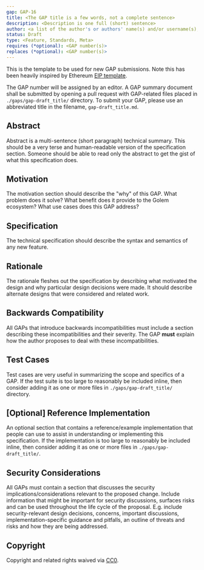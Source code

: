 ```yaml
---
gap: GAP-16
title: <The GAP title is a few words, not a complete sentence>
description: <Description is one full (short) sentence>
author: <a list of the author's or authors' name(s) and/or username(s), or name(s) and email(s), e.g. (use with the parentheses or triangular brackets): FirstName LastName (@GitHubUsername), FirstName LastName <foo@bar.com>, FirstName (@GitHubUsername) and GitHubUsername (@GitHubUsername)>
status: Draft
type: <Feature, Standards, Meta>
requires (*optional): <GAP number(s)>
replaces (*optional): <GAP number(s)>
---
```


This is the template to be used for new GAP submissions. Note this has been heavily inspired by Ethereum [EIP template](https://github.com/ethereum/EIPs/blob/master/eip-template.md).

The GAP number will be assigned by an editor. A GAP summary document shall be submitted by opening a pull request with GAP-related files placed in `./gaps/gap-draft_title/` directory. To submit your GAP, please use an abbreviated title in the filename, `gap-draft_title.md`.

## Abstract
Abstract is a multi-sentence (short paragraph) technical summary. This should be a very terse and human-readable version of the specification section. Someone should be able to read only the abstract to get the gist of what this specification does.

## Motivation
The motivation section should describe the "why" of this GAP. What problem does it solve? What benefit does it provide to the Golem ecosystem? What use cases does this GAP address?

## Specification
The technical specification should describe the syntax and semantics of any new feature. 

## Rationale
The rationale fleshes out the specification by describing what motivated the design and why particular design decisions were made. It should describe alternate designs that were considered and related work.

## Backwards Compatibility
All GAPs that introduce backwards incompatibilities must include a section describing these incompatibilities and their severity. The GAP **must** explain how the author proposes to deal with these incompatibilities.

## Test Cases
Test cases are very useful in summarizing the scope and specifics of a GAP.  If the test suite is too large to reasonably be included inline, then consider adding it as one or more files in `./gaps/gap-draft_title/` directory.

## [Optional] Reference Implementation
An optional section that contains a reference/example implementation that people can use to assist in understanding or implementing this specification.  If the implementation is too large to reasonably be included inline, then consider adding it as one or more files in `./gaps/gap-draft_title/`.

## Security Considerations
All GAPs must contain a section that discusses the security implications/considerations relevant to the proposed change. Include information that might be important for security discussions, surfaces risks and can be used throughout the life cycle of the proposal. E.g. include security-relevant design decisions, concerns, important discussions, implementation-specific guidance and pitfalls, an outline of threats and risks and how they are being addressed. 

## Copyright
Copyright and related rights waived via [CC0](https://creativecommons.org/publicdomain/zero/1.0/).